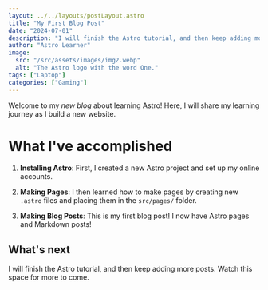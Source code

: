 ```yaml
---
layout: ../../layouts/postLayout.astro
title: "My First Blog Post"
date: "2024-07-01"
description: "I will finish the Astro tutorial, and then keep adding more posts. Watch this space for more to come"
author: "Astro Learner"
image:
  src: "/src/assets/images/img2.webp"
  alt: "The Astro logo with the word One."
tags: ["Laptop"]
categories: ["Gaming"]
---
```




Welcome to my _new blog_ about learning Astro! Here, I will share my learning journey as I build a new website.

# **What I've accomplished**

1. **Installing Astro**: First, I created a new Astro project and set up my online accounts.

2. **Making Pages**: I then learned how to make pages by creating new `.astro` files and placing them in the `src/pages/` folder.

3. **Making Blog Posts**: This is my first blog post! I now have Astro pages and Markdown posts!

## What's next

I will finish the Astro tutorial, and then keep adding more posts. Watch this space for more to come.
